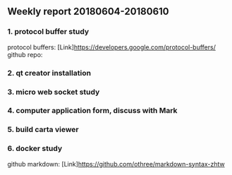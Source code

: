 ## Weekly report 20180604-20180610

### 1. protocol buffer study
protocol buffers: [Link]https://developers.google.com/protocol-buffers/
github repo: 

### 2. qt creator installation
### 3. micro web socket study
### 4. computer application form, discuss with Mark
### 5. build carta viewer
### 6. docker study


github markdown: [Link]https://github.com/othree/markdown-syntax-zhtw
